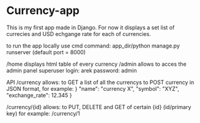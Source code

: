 # Currency-app

This is my first app made in Django.
For now it displays a set list of currecies and USD echgange rate for each of currencies.

to run the app locally use cmd command: app_dir/python manage.py runserver
(default port = 8000)

/home displays html table of every currency
/admin allows to acces the admin panel
  superuser login: arek password: admin

API
/currency allows:
to GET a list of all the currencys
to POST currency in JSON format, for example: 
}
  "name": "currency X",
  "symbol": "XYZ",
  "exchange_rate": 12.345
}

/currency/{id} allows:
to PUT, DELETE and GET of certain {id} (id/primary key) for example: /currency/1

